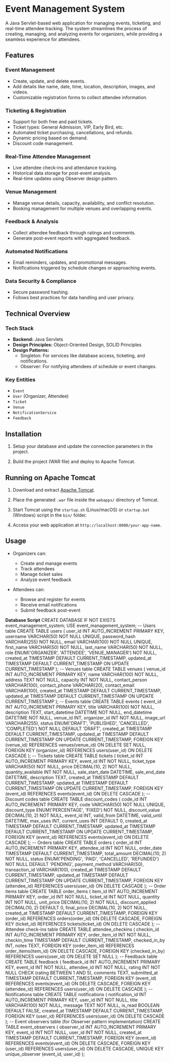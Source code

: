 # Event Management System

A Java Servlet-based web application for managing events, ticketing, and real-time attendee tracking. The system streamlines the process of creating, managing, and analyzing events for organizers, while providing a seamless experience for attendees.

## Features

### Event Management
- Create, update, and delete events.
- Add details like name, date, time, location, description, images, and videos.
- Customizable registration forms to collect attendee information.

### Ticketing & Registration
- Support for both free and paid tickets.
- Ticket types: General Admission, VIP, Early Bird, etc.
- Automated ticket purchasing, cancellations, and refunds.
- Dynamic pricing based on demand.
- Discount code management.

### Real-Time Attendee Management
- Live attendee check-ins and attendance tracking.
- Historical data storage for post-event analysis.
- Real-time updates using Observer design pattern.

### Venue Management
- Manage venue details, capacity, availability, and conflict resolution.
- Booking management for multiple venues and overlapping events.

### Feedback & Analysis
- Collect attendee feedback through ratings and comments.
- Generate post-event reports with aggregated feedback.

### Automated Notifications
- Email reminders, updates, and promotional messages.
- Notifications triggered by schedule changes or approaching events.

### Data Security & Compliance
- Secure password hashing.
- Follows best practices for data handling and user privacy.

## Technical Overview

### Tech Stack
- **Backend:** Java Servlets
- **Design Principles:** Object-Oriented Design, SOLID Principles
- **Design Patterns:**
  - Singleton: For services like database access, ticketing, and notifications.
  - Observer: For notifying attendees of schedule or event changes.

### Key Entities
- `Event`
- `User` (Organizer, Attendee)
- `Ticket`
- `Venue`
- `NotificationService`
- `Feedback`

## Installation

1. Setup your database and update the connection parameters in the project.

2. Build the project (WAR file) and deploy to Apache Tomcat.

## Running on Apache Tomcat

1. Download and extract [Apache Tomcat](https://tomcat.apache.org/download-90.cgi).

2. Place the generated `.war` file inside the `webapps/` directory of Tomcat.

3. Start Tomcat using the `startup.sh` (Linux/macOS) or `startup.bat` (Windows) script in the `bin/` folder.

4. Access your web application at `http://localhost:8080/your-app-name`.

## Usage

- Organizers can:
  - Create and manage events
  - Track attendees
  - Manage ticket sales
  - Analyze event feedback

- Attendees can:
  - Browse and register for events
  - Receive email notifications
  - Submit feedback post-event


**Database Script**
CREATE DATABASE IF NOT EXISTS event_management_system;
USE event_management_system;
-- Users table
CREATE TABLE users (
user_id INT AUTO_INCREMENT PRIMARY KEY,
username VARCHAR(50) NOT NULL UNIQUE,
password_hash VARCHAR(255) NOT NULL,
email VARCHAR(100) NOT NULL UNIQUE,
first_name VARCHAR(50) NOT NULL,
last_name VARCHAR(50) NOT NULL,
role ENUM('ORGANIZER', 'ATTENDEE', 'VENUE_MANAGER') NOT NULL,
created_at TIMESTAMP DEFAULT CURRENT_TIMESTAMP,
updated_at TIMESTAMP DEFAULT CURRENT_TIMESTAMP ON UPDATE
CURRENT_TIMESTAMP
);
-- Venues table
CREATE TABLE venues (
venue_id INT AUTO_INCREMENT PRIMARY KEY,
name VARCHAR(100) NOT NULL,
address TEXT NOT NULL,
capacity INT NOT NULL,
contact_person VARCHAR(100),
contact_phone VARCHAR(20),
contact_email VARCHAR(100),
created_at TIMESTAMP DEFAULT CURRENT_TIMESTAMP,
updated_at TIMESTAMP DEFAULT CURRENT_TIMESTAMP ON UPDATE
CURRENT_TIMESTAMP
);
-- Events table
CREATE TABLE events (
event_id INT AUTO_INCREMENT PRIMARY KEY,
title VARCHAR(100) NOT NULL,
description TEXT,
start_datetime DATETIME NOT NULL,
end_datetime DATETIME NOT NULL,
venue_id INT,
organizer_id INT NOT NULL,
image_url VARCHAR(255),
status ENUM('DRAFT', 'PUBLISHED', 'CANCELLED', 'COMPLETED') NOT NULL
DEFAULT 'DRAFT',
created_at TIMESTAMP DEFAULT CURRENT_TIMESTAMP,
updated_at TIMESTAMP DEFAULT CURRENT_TIMESTAMP ON UPDATE
CURRENT_TIMESTAMP,
FOREIGN KEY (venue_id) REFERENCES venues(venue_id) ON DELETE SET NULL,
FOREIGN KEY (organizer_id) REFERENCES users(user_id) ON DELETE CASCADE
);
-- Tickets table
CREATE TABLE tickets (
ticket_id INT AUTO_INCREMENT PRIMARY KEY,
event_id INT NOT NULL,
ticket_type VARCHAR(50) NOT NULL,
price DECIMAL(10, 2) NOT NULL,
quantity_available INT NOT NULL,
sale_start_date DATETIME,
sale_end_date DATETIME,
description TEXT,
created_at TIMESTAMP DEFAULT CURRENT_TIMESTAMP,
updated_at TIMESTAMP DEFAULT CURRENT_TIMESTAMP ON UPDATE
CURRENT_TIMESTAMP,
FOREIGN KEY (event_id) REFERENCES events(event_id) ON DELETE CASCADE
);
-- Discount codes table
CREATE TABLE discount_codes (
code_id INT AUTO_INCREMENT PRIMARY KEY,
code VARCHAR(50) NOT NULL UNIQUE,
discount_type ENUM('PERCENTAGE', 'FIXED') NOT NULL,
discount_value DECIMAL(10, 2) NOT NULL,
event_id INT,
valid_from DATETIME,
valid_until DATETIME,
max_uses INT,
current_uses INT DEFAULT 0,
created_at TIMESTAMP DEFAULT CURRENT_TIMESTAMP,
updated_at TIMESTAMP DEFAULT CURRENT_TIMESTAMP ON UPDATE
CURRENT_TIMESTAMP,
FOREIGN KEY (event_id) REFERENCES events(event_id) ON DELETE CASCADE
);
-- Orders table
CREATE TABLE orders (
order_id INT AUTO_INCREMENT PRIMARY KEY,
attendee_id INT NOT NULL,
order_date TIMESTAMP DEFAULT CURRENT_TIMESTAMP,
total_amount DECIMAL(10, 2) NOT NULL,
status ENUM('PENDING', 'PAID', 'CANCELLED', 'REFUNDED') NOT NULL DEFAULT
'PENDING',
payment_method VARCHAR(50),
transaction_id VARCHAR(100),
created_at TIMESTAMP DEFAULT CURRENT_TIMESTAMP,
updated_at TIMESTAMP DEFAULT CURRENT_TIMESTAMP ON UPDATE
CURRENT_TIMESTAMP,
FOREIGN KEY (attendee_id) REFERENCES users(user_id) ON DELETE CASCADE
);
-- Order items table
CREATE TABLE order_items (
item_id INT AUTO_INCREMENT PRIMARY KEY,
order_id INT NOT NULL,
ticket_id INT NOT NULL,
quantity INT NOT NULL,
unit_price DECIMAL(10, 2) NOT NULL,
discount_applied DECIMAL(10, 2) DEFAULT 0,
final_price DECIMAL(10, 2) NOT NULL,
created_at TIMESTAMP DEFAULT CURRENT_TIMESTAMP,
FOREIGN KEY (order_id) REFERENCES orders(order_id) ON DELETE CASCADE,
FOREIGN KEY (ticket_id) REFERENCES tickets(ticket_id) ON DELETE CASCADE
);
-- Attendee check-ins table
CREATE TABLE attendee_checkins (
checkin_id INT AUTO_INCREMENT PRIMARY KEY,
order_item_id INT NOT NULL,
checkin_time TIMESTAMP DEFAULT CURRENT_TIMESTAMP,
checked_in_by INT,
notes TEXT,
FOREIGN KEY (order_item_id) REFERENCES order_items(item_id) ON DELETE
CASCADE,
FOREIGN KEY (checked_in_by) REFERENCES users(user_id) ON DELETE SET NULL
);
-- Feedback table
CREATE TABLE feedback (
feedback_id INT AUTO_INCREMENT PRIMARY KEY,
event_id INT NOT NULL,
attendee_id INT NOT NULL,
rating INT NOT NULL CHECK (rating BETWEEN 1 AND 5),
comments TEXT,
submitted_at TIMESTAMP DEFAULT CURRENT_TIMESTAMP,
FOREIGN KEY (event_id) REFERENCES events(event_id) ON DELETE CASCADE,
FOREIGN KEY (attendee_id) REFERENCES users(user_id) ON DELETE CASCADE
);
-- Notifications table
CREATE TABLE notifications (
notification_id INT AUTO_INCREMENT PRIMARY KEY,
user_id INT NOT NULL,
title VARCHAR(100) NOT NULL,
message TEXT NOT NULL,
is_read BOOLEAN DEFAULT FALSE,
created_at TIMESTAMP DEFAULT CURRENT_TIMESTAMP,
FOREIGN KEY (user_id) REFERENCES users(user_id) ON DELETE CASCADE
);
-- Event observers table (for Observer pattern implementation)
CREATE TABLE event_observers (
observer_id INT AUTO_INCREMENT PRIMARY KEY,
event_id INT NOT NULL,
user_id INT NOT NULL,
created_at TIMESTAMP DEFAULT CURRENT_TIMESTAMP,
FOREIGN KEY (event_id) REFERENCES events(event_id) ON DELETE CASCADE,
FOREIGN KEY (user_id) REFERENCES users(user_id) ON DELETE CASCADE,
UNIQUE KEY unique_observer (event_id, user_id)
);

